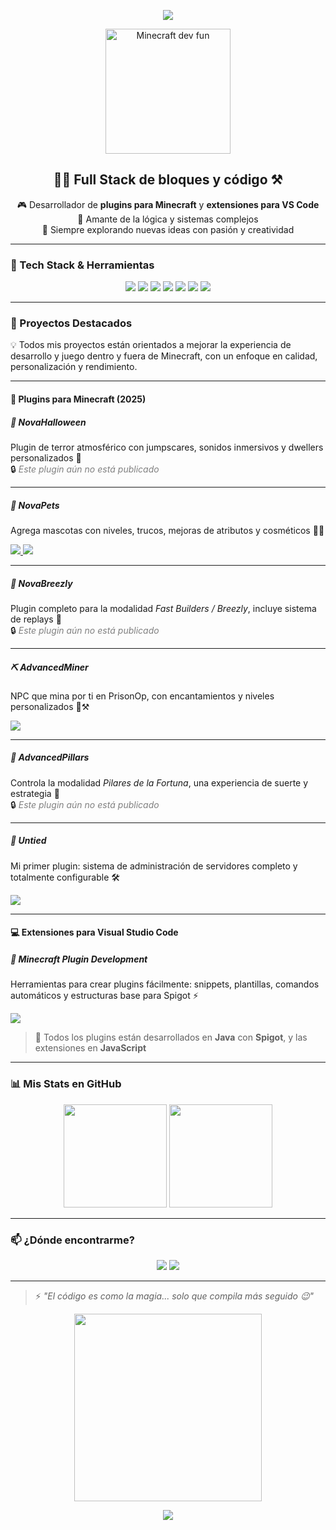 <!-- Banner animado arriba -->
<p align="center">
  <img src="https://capsule-render.vercel.app/api?type=waving&color=0:2AF598,100:009EFD&height=200&section=header&text=¡Hola,%20soy%20Gabo!&fontSize=45&fontAlignY=35&desc=Desarrollador%20de%20plugins%20Minecraft%20%26%20extensiones%20VS%20Code&descAlignY=60&descAlign=50&animation=twinkling" />
</p>

<!-- GIF divertido de bienvenida -->
<p align="center">
  <img src="https://media.giphy.com/media/l3vQXqqpTajfT2JDo/giphy.gif" width="200" alt="Minecraft dev fun" />
</p>

<!-- Presentación -->
<h2 align="center">👨‍💻 Full Stack de bloques y código ⚒️</h2>

<p align="center">
  🎮 Desarrollador de <strong>plugins para Minecraft</strong> y <strong>extensiones para VS Code</strong><br/>
  🧩 Amante de la lógica y sistemas complejos<br/>
  🚀 Siempre explorando nuevas ideas con pasión y creatividad
</p>

---

### 🧰 Tech Stack & Herramientas

<p align="center">
  <img src="https://img.shields.io/badge/Java-%23ED8B00.svg?style=for-the-badge&logo=java&logoColor=white" />
  <img src="https://img.shields.io/badge/Spigot-FFA500?style=for-the-badge&logo=spigotmc&logoColor=white" />
  <img src="https://img.shields.io/badge/Minecraft-62B47A?style=for-the-badge&logo=minecraft&logoColor=white" />
  <img src="https://img.shields.io/badge/Python-3776AB?style=for-the-badge&logo=python&logoColor=white" />
  <img src="https://img.shields.io/badge/JavaScript-F7DF1E?style=for-the-badge&logo=javascript&logoColor=black" />
  <img src="https://img.shields.io/badge/VS%20Code-007ACC?style=for-the-badge&logo=visual-studio-code&logoColor=white" />
  <img src="https://img.shields.io/badge/Git-F05032?style=for-the-badge&logo=git&logoColor=white" />
</p>

---

### 🧪 Proyectos Destacados

💡 Todos mis proyectos están orientados a mejorar la experiencia de desarrollo y juego dentro y fuera de Minecraft, con un enfoque en calidad, personalización y rendimiento.

---

#### 🧩 Plugins para Minecraft (2025)

##### 👻 NovaHalloween  
Plugin de terror atmosférico con jumpscares, sonidos inmersivos y dwellers personalizados 🎃  
🔒 <span style="color: gray;"><em>Este plugin aún no está publicado</em></span>

---

##### 🐾 NovaPets  
Agrega mascotas con niveles, trucos, mejoras de atributos y cosméticos 🐶✨

<a href="https://polymart.org/product/7208/novapets" target="_blank">
  <img src="https://img.shields.io/badge/Descargar%20en-PolyMart-orange?style=for-the-badge&logo=polymart&logoColor=white" />
</a>

<a href="https://builtbybit.com/resources/novapets.60216/" target="_blank">
  <img src="https://img.shields.io/badge/Descargar%20en-BuiltByBit-orange?style=for-the-badge&logo=builtbybit&logoColor=white" />
</a>

---

##### 🧱 NovaBreezly  
Plugin completo para la modalidad *Fast Builders / Breezly*, incluye sistema de replays 🎥  
🔒 <span style="color: gray;"><em>Este plugin aún no está publicado</em></span>

---

##### ⛏️ AdvancedMiner  
NPC que mina por ti en PrisonOp, con encantamientos y niveles personalizados 🔧⚒️

<a href="https://builtbybit.com/resources/advancedminer-miner-plugin.47789/" target="_blank">
  <img src="https://img.shields.io/badge/Descargar%20en-SpigotMC-orange?style=for-the-badge&logo=spigotmc&logoColor=white" />
</a>

---

##### 🗿 AdvancedPillars  
Controla la modalidad *Pilares de la Fortuna*, una experiencia de suerte y estrategia 🎲  
🔒 <span style="color: gray;"><em>Este plugin aún no está publicado</em></span>

---

##### 🧪 Untied  
Mi primer plugin: sistema de administración de servidores completo y totalmente configurable 🛠️

<a href="https://www.spigotmc.org/resources/untied-staff-plugin.115459/" target="_blank">
  <img src="https://img.shields.io/badge/Descargar%20en-SpigotMC-orange?style=for-the-badge&logo=spigotmc&logoColor=white" />
</a>

---

#### 💻 Extensiones para Visual Studio Code

##### 🧱 Minecraft Plugin Development  
Herramientas para crear plugins fácilmente: snippets, plantillas, comandos automáticos y estructuras base para Spigot ⚡

<a href="https://marketplace.visualstudio.com/items?itemName=Gabodev.minecraft-plugin-development" target="_blank">
  <img src="https://img.shields.io/badge/Disponible%20en-VS%20Code%20Marketplace-007ACC?style=for-the-badge&logo=visual-studio-code&logoColor=white" />
</a>



> 🤖 Todos los plugins están desarrollados en **Java** con **Spigot**, y las extensiones en **JavaScript**

---

### 📊 Mis Stats en GitHub

<p align="center">
  <img src="https://github-readme-stats.vercel.app/api?username=MiniGabo&show_icons=true&theme=radical&hide_title=true" height="165">
  <img src="https://github-readme-stats.vercel.app/api/top-langs/?username=MiniGabo&layout=compact&theme=radical&hide_title=true" height="165">
</p>

---

### 📫 ¿Dónde encontrarme?

<p align="center">
  <a href="https://discord.com/users/753439327668666390"><img src="https://img.shields.io/badge/Discord-%237289DA.svg?style=for-the-badge&logo=discord&logoColor=white" /></a>
  <a href="mailto:gaboagmi4@gmail.com"><img src="https://img.shields.io/badge/Email-%23D14836.svg?style=for-the-badge&logo=gmail&logoColor=white" /></a>
</p>

---

> ⚡ *"El código es como la magia... solo que compila más seguido 😉"*

<p align="center">
  <img src="https://media.giphy.com/media/iIqmM5tTjmpOB9mpbn/giphy.gif" width="300"/>
</p>

<!-- Footer decorativo -->
<p align="center">
  <img src="https://capsule-render.vercel.app/api?type=waving&color=gradient&height=120&section=footer"/>
</p>



